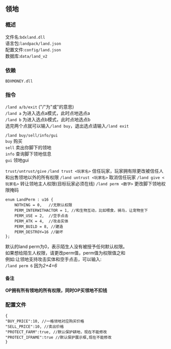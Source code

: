 ## 领地
### 概述
文件名:`bdxland.dll`  
语言包:`landpack/land.json`  
配置文件:`config/land.json`  
数据库:`data/land_v2`

### 依赖
`BDXMONEY.dll`

### 指令
`/land a/b/exit` ("/"为"或"的意思)  
`/land a` 为进入选点a模式，此时点地选点a  
`/land b` 为进入选点b模式，此时点地选点b  
选完两个点就可以输入`/land buy`，退出选点请输入`/land exit`  

`/land buy/sell/info/gui`  
`buy` 购买  
`sell` 卖出你脚下的领地  
`info` 查询脚下领地信息  
`gui` 领地gui  

`trust/untrust/give`
`/land trust <玩家名>` 信任玩家，玩家拥有除更改被信任人和出售领地以外的所有权限
`/land untrust <玩家名>` 取消信任玩家
`/land give <玩家名>` 转让领地主人权限(目标玩家必须在线)
`/land perm <数字>` 更改脚下领地权限掩码
```
enum LandPerm : u16 {
	NOTHING = 0,   //无默认权限
	PERM_INTERWITHACTOR = 1, //和生物互动，比如喂食，骑马，让宠物坐下
	PERM_USE = 2,  //空手点击
	PERM_ATK = 4,  //攻击实体
	PERM_BUILD = 8, //建造
	PERM_DESTROY=16 //破坏
};
```
默认的land perm为0，表示陌生人没有被授予任何默认权限。  
如果想给陌生人权限，请更改perm值，perm值为权限值之和  
例如:让领地支持攻击实体和空手点击，可以输入:  
`/land perm 6` 因为*2+4=6*

#### 备注
**OP拥有所有领地的所有权限，同时OP买领地不扣钱**

### 配置文件
```
{
"BUY_PRICE":10, //一格领地对应购买价格
"SELL_PRICE":10, //卖出价格
"PROTECT_FARM":true, //默认保护耕地，现在不能修改
"PROTECT_IFRAME":true //默认保护展示框,现在不能修改
}
```